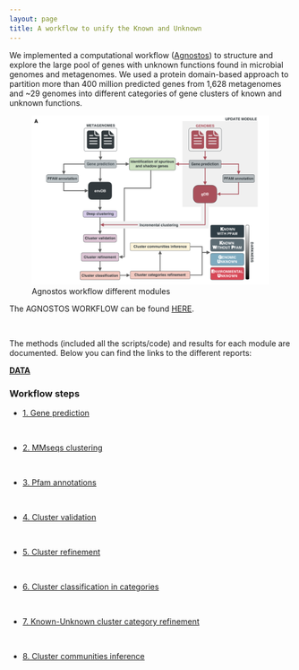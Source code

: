 ```yaml
---
layout: page
title: A workflow to unify the Known and Unknown
---
```

We implemented a computational workflow ([Agnostos](https://www.encyclopedia.com/environment/encyclopedias-almanacs-transcripts-and-maps/agnostos-theos)) to structure and explore the large pool of genes with unknown functions found in microbial genomes and metagenomes. We used a protein domain-based approach to partition more than 400 million predicted genes from 1,628 metagenomes and ~29 genomes into different categories of gene clusters of known and unknown functions.

<figure>
<img alt="workflow.png" src="img/workflow.png" width="750" height="" >
<figcaption>Agnostos workflow different modules</figcaption>
</figure>




The AGNOSTOS WORKFLOW can be found [HERE](https://github.com/functional-dark-side/agnostos-wf).

<br>

The methods (included all the scripts/code) and results for each module are documented. Below you can find the links to the different reports:

[**DATA**](1_Data)


<h3 class="section-heading  text-primary">Workflow steps</h3>


-   [1. Gene prediction](2_Gene_prediction)
<br>

-   [2. MMseqs clustering](3_MMseqs_clustering)
<br>

-   [3. Pfam annotations](4_Pfam_annotation)
<br>

-   [4. Cluster validation](5_Cluster_validation)
<br>

-   [5. Cluster refinement](6_Cluster_refinement)
<br>

-   [6. Cluster classification in categories](7_Cluster_classification)
<br>

-   [7. Known-Unknown cluster category refinement](8_Known-Unknown_refinement)
<br>

-   [8. Cluster communities inference](9_Cluster_communities)

<br>
